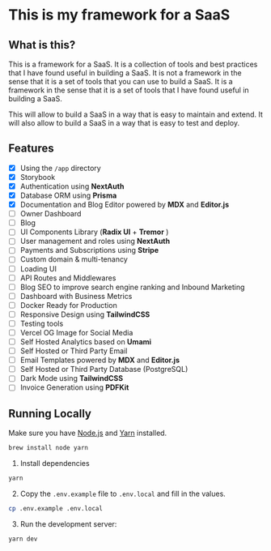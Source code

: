 # This is my framework for a SaaS

## What is this?

This is a framework for a SaaS. It is a collection of tools and best practices that I have found useful in building a SaaS. It is not a framework in the sense that it is a set of tools that you can use to build a SaaS. It is a framework in the sense that it is a set of tools that I have found useful in building a SaaS.

This will allow to build a SaaS in a way that is easy to maintain and extend. It will also allow to build a SaaS in a way that is easy to test and deploy.

## Features

- [x] Using the `/app` directory
- [x] Storybook
- [x] Authentication using **NextAuth**
- [x] Database ORM using **Prisma**
- [x] Documentation and Blog Editor powered by **MDX** and **Editor.js**
- [ ] Owner Dashboard
- [ ] Blog
- [ ] UI Components Library (**Radix UI** + **Tremor** )
- [ ] User management and roles using **NextAuth**
- [ ] Payments and Subscriptions using **Stripe**
- [ ] Custom domain & multi-tenancy
- [ ] Loading UI
- [ ] API Routes and Middlewares
- [ ] Blog SEO to improve search engine ranking and Inbound Marketing
- [ ] Dashboard with Business Metrics
- [ ] Docker Ready for Production
- [ ] Responsive Design using **TailwindCSS**
- [ ] Testing tools
- [ ] Vercel OG Image for Social Media
- [ ] Self Hosted Analytics based on **Umami**
- [ ] Self Hosted or Third Party Email
- [ ] Email Templates powered by **MDX** and **Editor.js**
- [ ] Self Hosted or Third Party Database (PostgreSQL)
- [ ] Dark Mode using **TailwindCSS**
- [ ] Invoice Generation using **PDFKit**

## Running Locally

Make sure you have [Node.js](https://nodejs.org/) and [Yarn](https://yarnpkg.com/) installed.

```sh
brew install node yarn
```

1. Install dependencies

```sh
yarn
```

2. Copy the `.env.example` file to `.env.local` and fill in the values.

```sh
cp .env.example .env.local
```

3. Run the development server:

```sh
yarn dev
```
